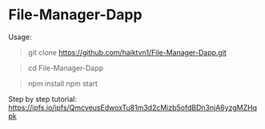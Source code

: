 # File-Manager-Dapp
Usage:

  >git clone https://github.com/haiktvn1/File-Manager-Dapp.git
  
  >cd File-Manager-Dapp
  
  >npm install
  >npm start

Step by step tutorial:
https://ipfs.io/ipfs/QmcveusEdwoxTu81m3d2cMizb5ofdBDn3njA6yzgMZHqpk
